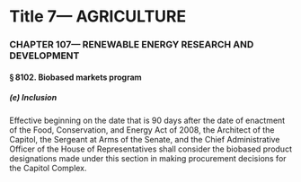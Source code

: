 
# Title 7— AGRICULTURE
### CHAPTER 107— RENEWABLE ENERGY RESEARCH AND DEVELOPMENT
#### § 8102. Biobased markets program
##### (e) Inclusion

Effective beginning on the date that is 90 days after the date of enactment of the Food, Conservation, and Energy Act of 2008, the Architect of the Capitol, the Sergeant at Arms of the Senate, and the Chief Administrative Officer of the House of Representatives shall consider the biobased product designations made under this section in making procurement decisions for the Capitol Complex.
